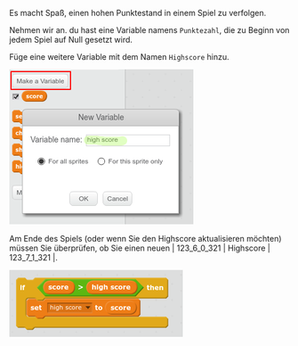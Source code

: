 Es macht Spaß, einen hohen Punktestand in einem Spiel zu verfolgen.

Nehmen wir an. du hast eine Variable namens `Punktezahl`, die zu Beginn von jedem Spiel auf Null gesetzt wird.

Füge eine weitere Variable mit dem Namen `Highscore` hinzu.

![screenshot](images/make-high-score-variable.png)

Am Ende des Spiels (oder wenn Sie den Highscore aktualisieren möchten) müssen Sie überprüfen, ob Sie einen neuen | 123_6_0_321 | Highscore | 123_7_1_321 |.

![screenshot](images/check-for-high-score.png)